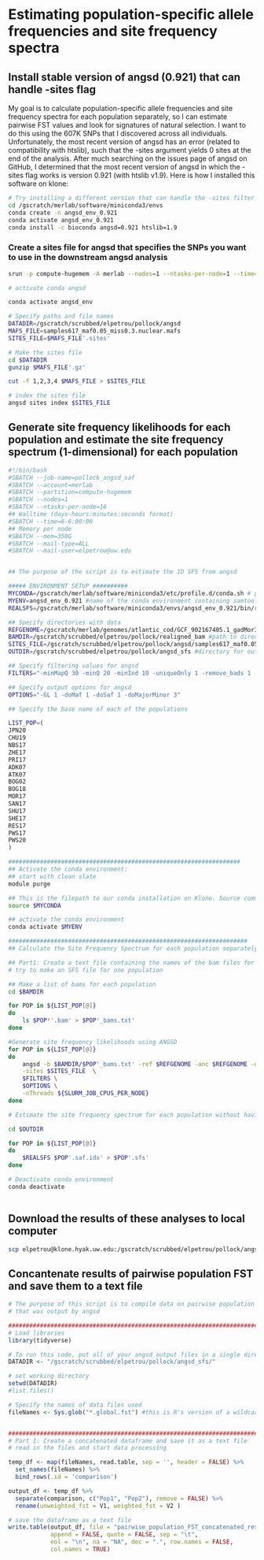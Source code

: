 # Estimating population-specific allele frequencies and site frequency spectra

## Install stable version of angsd (0.921) that can handle -sites flag

My goal is to calculate population-specific allele frequencies and site frequency spectra for each population separately, so I can estimate pairwise FST values and look for signatures of natural selection. I want to do this using the 607K SNPs that I discovered across all individuals. Unfortunately, the most recent version of angsd has an error (related to compatibility with htslib), such that the -sites argument yields 0 sites at the end of the analysis. After much searching on the issues page of angsd on GitHub, I determined that the most recent version of angsd in which the -sites flag works is version 0.921 (with htslib v1.9). Here is how I installed this software on klone:

``` bash
# Try installing a different version that can handle the -sites filter for the sfs analyses
cd /gscratch/merlab/software/miniconda3/envs
conda create -n angsd_env_0.921
conda activate angsd_env_0.921
conda install -c bioconda angsd=0.921 htslib=1.9

```

### Create a sites file for angsd that specifies the SNPs you want to use in the downstream angsd analysis

``` bash
srun -p compute-hugemem -A merlab --nodes=1 --ntasks-per-node=1 --time=01:00:00 --mem=80G --pty /bin/bash

# activate conda angsd

conda activate angsd_env

# Specify paths and file names
DATADIR=/gscratch/scrubbed/elpetrou/pollock/angsd
MAFS_FILE=samples617_maf0.05_miss0.3.nuclear.mafs
SITES_FILE=$MAFS_FILE'.sites'

# Make the sites file
cd $DATADIR
gunzip $MAFS_FILE'.gz'

cut -f 1,2,3,4 $MAFS_FILE > $SITES_FILE 

# index the sites file
angsd sites index $SITES_FILE

```

## Generate site frequency likelihoods for each population and estimate the site frequency spectrum (1-dimensional) for each population

``` bash
#!/bin/bash
#SBATCH --job-name=pollock_angsd_saf
#SBATCH --account=merlab
#SBATCH --partition=compute-hugemem
#SBATCH --nodes=1
#SBATCH --ntasks-per-node=16
## Walltime (days-hours:minutes:seconds format)
#SBATCH --time=6-6:00:00
## Memory per node
#SBATCH --mem=350G
#SBATCH --mail-type=ALL
#SBATCH --mail-user=elpetrou@uw.edu


## The purpose of the script is to estimate the 1D SFS from angsd

##### ENVIRONMENT SETUP ##########
MYCONDA=/gscratch/merlab/software/miniconda3/etc/profile.d/conda.sh # path to conda installation on our Klone node. Do NOT change this.
MYENV=angsd_env_0.921 #name of the conda environment containing samtools software. 
REALSFS=/gscratch/merlab/software/miniconda3/envs/angsd_env_0.921/bin/realSFS #full path to realSFS program in angsd

## Specify directories with data
REFGENOME=/gscratch/merlab/genomes/atlantic_cod/GCF_902167405.1_gadMor3.0_genomic.fna #path to fasta genome
BAMDIR=/gscratch/scrubbed/elpetrou/pollock/realigned_bam #path to directory containing bam files
SITES_FILE=/gscratch/scrubbed/elpetrou/pollock/angsd/samples617_maf0.05_miss0.3.nuclear.mafs.sites #path to sites file for angsd
OUTDIR=/gscratch/scrubbed/elpetrou/pollock/angsd_sfs #directory for output files

## Specify filtering values for angsd
FILTERS="-minMapQ 30 -minQ 20 -minInd 10 -uniqueOnly 1 -remove_bads 1 -only_proper_pairs 1"

## Specify output options for angsd
OPTIONS="-GL 1 -doMaf 1 -doSaf 1 -doMajorMinor 3"

## Specify the base name of each of the populations

LIST_POP=(
JPN20
CHU19
NBS17
ZHE17
PRI17
ADK07
ATK07
BOG02
BOG18
MOR17
SAN17
SHU17
SHE17
RES17
PWS17
PWS20
) 

##################################################################
## Activate the conda environment:
## start with clean slate
module purge

## This is the filepath to our conda installation on Klone. Source command will allow us to execute commands from a file in the current shell
source $MYCONDA

## activate the conda environment
conda activate $MYENV

####################################################################
## Calculate the Site Frequency Spectrum for each population separately

## Part1: Create a text file containing the names of the bam files for each population
# try to make an SFS file for one population

## Make a list of bams for each population
cd $BAMDIR

for POP in ${LIST_POP[@]}
do
	ls $POP*'.bam' > $POP'_bams.txt'
done

#Generate site frequency likelihoods using ANGSD
for POP in ${LIST_POP[@]}
do
	angsd -b $BAMDIR/$POP'_bams.txt' -ref $REFGENOME -anc $REFGENOME -out $OUTDIR/$POP \
	-sites $SITES_FILE  \
	$FILTERS \
	$OPTIONS \
	-nThreads ${SLURM_JOB_CPUS_PER_NODE}
done

# Estimate the site frequency spectrum for each population without having to call genotypes or variable sites directly from the site frequency likelihoods

cd $OUTDIR

for POP in ${LIST_POP[@]}
do
	$REALSFS $POP'.saf.idx' > $POP'.sfs'
done

# Deactivate conda environment
conda deactivate
	

```
## Download the results of these analyses to local computer
``` bash
scp elpetrou@klone.hyak.uw.edu:/gscratch/scrubbed/elpetrou/pollock/angsd_sfs/*.global.fst /mnt/hgfs/D
```


## Concantenate results of pairwise population FST and save them to a text file


``` r
# The purpose of this script is to compile data on pairwise population fst 
# that was output by angsd

################################################################################
# Load libraries
library(tidyverse)

# To run this code, put all of your angsd output files in a single directory
DATADIR <- "/gscratch/scrubbed/elpetrou/pollock/angsd_sfs/"

# set working directory
setwd(DATADIR)
#list.files()

# Specify the names of data files used
fileNames <- Sys.glob("*.global.fst") #this is R's version of a wildcard


################################################################################
# Part 1: Create a concatenated dataframe and save it as a text file
# read in the files and start data processing

temp_df <- map(fileNames, read.table, sep = '', header = FALSE) %>%
  set_names(fileNames) %>%
  bind_rows(.id = 'comparison')

output_df <- temp_df %>%
  separate(comparison, c("Pop1", "Pop2"), remove = FALSE) %>%
  rename(unweighted_fst = V1, weighted_fst = V2 )

# save the dataframe as a text file
write.table(output_df, file = "pairwise_population_FST_concatenated_results.txt", 
            append = FALSE, quote = FALSE, sep = "\t",
            eol = "\n", na = "NA", dec = ".", row.names = FALSE,
            col.names = TRUE)

```
